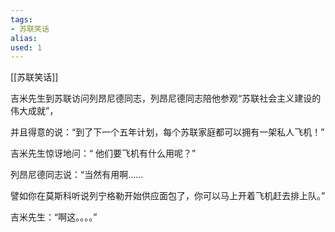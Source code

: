 ```yaml
---
tags: 
- 苏联笑话 
alias:
used: 1
---
```

[[苏联笑话]]

吉米先生到苏联访问列昂尼德同志，列昂尼德同志陪他参观“苏联社会主义建设的伟大成就”，

并且得意的说：“到了下一个五年计划，每个苏联家庭都可以拥有一架私人飞机！”

吉米先生惊讶地问：“ 他们要飞机有什么用呢？”

列昂尼德同志说：“当然有用啊……

譬如你在莫斯科听说列宁格勒开始供应面包了，你可以马上开着飞机赶去排上队。”

吉米先生：“啊这。。。。”

